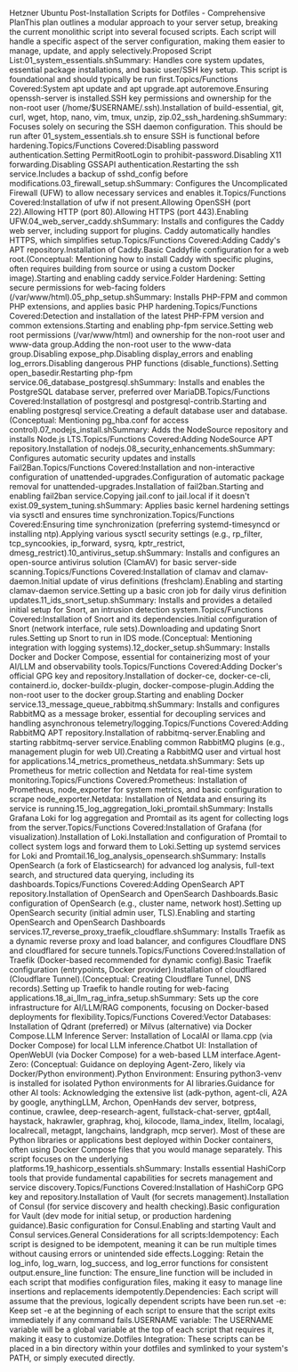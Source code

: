 Hetzner Ubuntu Post-Installation Scripts for Dotfiles - Comprehensive PlanThis plan outlines a modular approach to your server setup, breaking the current monolithic script into several focused scripts. Each script will handle a specific aspect of the server configuration, making them easier to manage, update, and apply selectively.Proposed Script List:01_system_essentials.shSummary: Handles core system updates, essential package installations, and basic user/SSH key setup. This script is foundational and should typically be run first.Topics/Functions Covered:System apt update and apt upgrade.apt autoremove.Ensuring openssh-server is installed.SSH key permissions and ownership for the non-root user (/home/$USERNAME/.ssh).Installation of build-essential, git, curl, wget, htop, nano, vim, tmux, unzip, zip.02_ssh_hardening.shSummary: Focuses solely on securing the SSH daemon configuration. This should be run after 01_system_essentials.sh to ensure SSH is functional before hardening.Topics/Functions Covered:Disabling password authentication.Setting PermitRootLogin to prohibit-password.Disabling X11 forwarding.Disabling GSSAPI authentication.Restarting the ssh service.Includes a backup of sshd_config before modifications.03_firewall_setup.shSummary: Configures the Uncomplicated Firewall (UFW) to allow necessary services and enables it.Topics/Functions Covered:Installation of ufw if not present.Allowing OpenSSH (port 22).Allowing HTTP (port 80).Allowing HTTPS (port 443).Enabling UFW.04_web_server_caddy.shSummary: Installs and configures the Caddy web server, including support for plugins. Caddy automatically handles HTTPS, which simplifies setup.Topics/Functions Covered:Adding Caddy's APT repository.Installation of Caddy.Basic Caddyfile configuration for a web root.(Conceptual: Mentioning how to install Caddy with specific plugins, often requires building from source or using a custom Docker image).Starting and enabling caddy service.Folder Hardening: Setting secure permissions for web-facing folders (/var/www/html).05_php_setup.shSummary: Installs PHP-FPM and common PHP extensions, and applies basic PHP hardening.Topics/Functions Covered:Detection and installation of the latest PHP-FPM version and common extensions.Starting and enabling php-fpm service.Setting web root permissions (/var/www/html) and ownership for the non-root user and www-data group.Adding the non-root user to the www-data group.Disabling expose_php.Disabling display_errors and enabling log_errors.Disabling dangerous PHP functions (disable_functions).Setting open_basedir.Restarting php-fpm service.06_database_postgresql.shSummary: Installs and enables the PostgreSQL database server, preferred over MariaDB.Topics/Functions Covered:Installation of postgresql and postgresql-contrib.Starting and enabling postgresql service.Creating a default database user and database.(Conceptual: Mentioning pg_hba.conf for access control).07_nodejs_install.shSummary: Adds the NodeSource repository and installs Node.js LTS.Topics/Functions Covered:Adding NodeSource APT repository.Installation of nodejs.08_security_enhancements.shSummary: Configures automatic security updates and installs Fail2Ban.Topics/Functions Covered:Installation and non-interactive configuration of unattended-upgrades.Configuration of automatic package removal for unattended-upgrades.Installation of fail2ban.Starting and enabling fail2ban service.Copying jail.conf to jail.local if it doesn't exist.09_system_tuning.shSummary: Applies basic kernel hardening settings via sysctl and ensures time synchronization.Topics/Functions Covered:Ensuring time synchronization (preferring systemd-timesyncd or installing ntp).Applying various sysctl security settings (e.g., rp_filter, tcp_syncookies, ip_forward, sysrq, kptr_restrict, dmesg_restrict).10_antivirus_setup.shSummary: Installs and configures an open-source antivirus solution (ClamAV) for basic server-side scanning.Topics/Functions Covered:Installation of clamav and clamav-daemon.Initial update of virus definitions (freshclam).Enabling and starting clamav-daemon service.Setting up a basic cron job for daily virus definition updates.11_ids_snort_setup.shSummary: Installs and provides a detailed initial setup for Snort, an intrusion detection system.Topics/Functions Covered:Installation of Snort and its dependencies.Initial configuration of Snort (network interface, rule sets).Downloading and updating Snort rules.Setting up Snort to run in IDS mode.(Conceptual: Mentioning integration with logging systems).12_docker_setup.shSummary: Installs Docker and Docker Compose, essential for containerizing most of your AI/LLM and observability tools.Topics/Functions Covered:Adding Docker's official GPG key and repository.Installation of docker-ce, docker-ce-cli, containerd.io, docker-buildx-plugin, docker-compose-plugin.Adding the non-root user to the docker group.Starting and enabling Docker service.13_message_queue_rabbitmq.shSummary: Installs and configures RabbitMQ as a message broker, essential for decoupling services and handling asynchronous telemetry/logging.Topics/Functions Covered:Adding RabbitMQ APT repository.Installation of rabbitmq-server.Enabling and starting rabbitmq-server service.Enabling common RabbitMQ plugins (e.g., management plugin for web UI).Creating a RabbitMQ user and virtual host for applications.14_metrics_prometheus_netdata.shSummary: Sets up Prometheus for metric collection and Netdata for real-time system monitoring.Topics/Functions Covered:Prometheus: Installation of Prometheus, node_exporter for system metrics, and basic configuration to scrape node_exporter.Netdata: Installation of Netdata and ensuring its service is running.15_log_aggregation_loki_promtail.shSummary: Installs Grafana Loki for log aggregation and Promtail as its agent for collecting logs from the server.Topics/Functions Covered:Installation of Grafana (for visualization).Installation of Loki.Installation and configuration of Promtail to collect system logs and forward them to Loki.Setting up systemd services for Loki and Promtail.16_log_analysis_opensearch.shSummary: Installs OpenSearch (a fork of Elasticsearch) for advanced log analysis, full-text search, and structured data querying, including its dashboards.Topics/Functions Covered:Adding OpenSearch APT repository.Installation of OpenSearch and OpenSearch Dashboards.Basic configuration of OpenSearch (e.g., cluster name, network host).Setting up OpenSearch security (initial admin user, TLS).Enabling and starting OpenSearch and OpenSearch Dashboards services.17_reverse_proxy_traefik_cloudflare.shSummary: Installs Traefik as a dynamic reverse proxy and load balancer, and configures Cloudflare DNS and cloudflared for secure tunnels.Topics/Functions Covered:Installation of Traefik (Docker-based recommended for dynamic config).Basic Traefik configuration (entrypoints, Docker provider).Installation of cloudflared (Cloudflare Tunnel).(Conceptual: Creating Cloudflare Tunnel, DNS records).Setting up Traefik to handle routing for web-facing applications.18_ai_llm_rag_infra_setup.shSummary: Sets up the core infrastructure for AI/LLM/RAG components, focusing on Docker-based deployments for flexibility.Topics/Functions Covered:Vector Databases: Installation of Qdrant (preferred) or Milvus (alternative) via Docker Compose.LLM Inference Server: Installation of LocalAI or llama.cpp (via Docker Compose) for local LLM inference.Chatbot UI: Installation of OpenWebUI (via Docker Compose) for a web-based LLM interface.Agent-Zero: (Conceptual: Guidance on deploying Agent-Zero, likely via Docker/Python environment).Python Environment: Ensuring python3-venv is installed for isolated Python environments for AI libraries.Guidance for other AI tools: Acknowledging the extensive list (adk-python, agent-cli, A2A by google, anythingLLM, Archon, OpenHands dev server, botpress, continue, crawlee, deep-research-agent, fullstack-chat-server, gpt4all, haystack, hakrawler, graphrag, khoj, kilocode, llama_index, litellm, localagi, localrecall, metagpt, langchains, landgraph, mcp server). Most of these are Python libraries or applications best deployed within Docker containers, often using Docker Compose files that you would manage separately. This script focuses on the underlying platforms.19_hashicorp_essentials.shSummary: Installs essential HashiCorp tools that provide fundamental capabilities for secrets management and service discovery.Topics/Functions Covered:Installation of HashiCorp GPG key and repository.Installation of Vault (for secrets management).Installation of Consul (for service discovery and health checking).Basic configuration for Vault (dev mode for initial setup, or production hardening guidance).Basic configuration for Consul.Enabling and starting Vault and Consul services.General Considerations for all scripts:Idempotency: Each script is designed to be idempotent, meaning it can be run multiple times without causing errors or unintended side effects.Logging: Retain the log_info, log_warn, log_success, and log_error functions for consistent output.ensure_line function: The ensure_line function will be included in each script that modifies configuration files, making it easy to manage line insertions and replacements idempotently.Dependencies: Each script will assume that the previous, logically dependent scripts have been run.set -e: Keep set -e at the beginning of each script to ensure that the script exits immediately if any command fails.USERNAME variable: The USERNAME variable will be a global variable at the top of each script that requires it, making it easy to customize.Dotfiles Integration: These scripts can be placed in a bin directory within your dotfiles and symlinked to your system's PATH, or simply executed directly.
